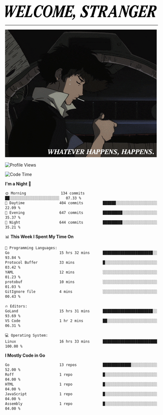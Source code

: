 <picture>
  <source media="(prefers-color-scheme: dark)" srcset="./headers/welcome_white.png">
  <img alt="WELCOME, STRANGER" src="./headers/welcome.png" width="500">
</picture>

<hr>

![Whatever happens, happens](./whatever_happens.gif)

![Profile Views](https://komarev.com/ghpvc/?username=darleet&color=blue)

<!--START_SECTION:waka-->
![Code Time](http://img.shields.io/badge/Code%20Time-112%20hrs%2013%20mins-blue)

**I'm a Night 🦉** 

```text
🌞 Morning                134 commits         ██░░░░░░░░░░░░░░░░░░░░░░░   07.33 % 
🌆 Daytime                404 commits         ██████░░░░░░░░░░░░░░░░░░░   22.09 % 
🌃 Evening                647 commits         █████████░░░░░░░░░░░░░░░░   35.37 % 
🌙 Night                  644 commits         █████████░░░░░░░░░░░░░░░░   35.21 % 
```


📊 **This Week I Spent My Time On** 

```text
💬 Programming Languages: 
Go                       15 hrs 32 mins      ███████████████████████░░   93.84 % 
Protocol Buffer          33 mins             █░░░░░░░░░░░░░░░░░░░░░░░░   03.42 % 
YAML                     12 mins             ░░░░░░░░░░░░░░░░░░░░░░░░░   01.23 % 
protobuf                 10 mins             ░░░░░░░░░░░░░░░░░░░░░░░░░   01.03 % 
GitIgnore file           4 mins              ░░░░░░░░░░░░░░░░░░░░░░░░░   00.43 % 

🔥 Editors: 
GoLand                   15 hrs 31 mins      ███████████████████████░░   93.69 % 
VS Code                  1 hr 2 mins         ██░░░░░░░░░░░░░░░░░░░░░░░   06.31 % 

💻 Operating System: 
Linux                    16 hrs 33 mins      █████████████████████████   100.00 % 
```

**I Mostly Code in Go** 

```text
Go                       13 repos            █████████████░░░░░░░░░░░░   52.00 % 
Roff                     1 repo              █░░░░░░░░░░░░░░░░░░░░░░░░   04.00 % 
HTML                     1 repo              █░░░░░░░░░░░░░░░░░░░░░░░░   04.00 % 
JavaScript               1 repo              █░░░░░░░░░░░░░░░░░░░░░░░░   04.00 % 
Assembly                 1 repo              █░░░░░░░░░░░░░░░░░░░░░░░░   04.00 % 
```




<!--END_SECTION:waka-->
